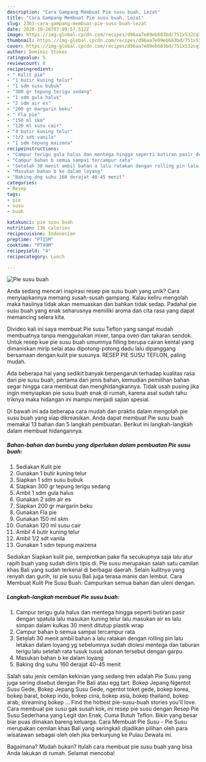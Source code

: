 ```yaml
---
description: "Cara Gampang Membuat Pie susu buah, Lezat"
title: "Cara Gampang Membuat Pie susu buah, Lezat"
slug: 2363-cara-gampang-membuat-pie-susu-buah-lezat
date: 2020-10-26T07:09:57.512Z
image: https://img-global.cpcdn.com/recipes/d96aa7e89eb683bd/751x532cq70/pie-susu-buah-foto-resep-utama.jpg
thumbnail: https://img-global.cpcdn.com/recipes/d96aa7e89eb683bd/751x532cq70/pie-susu-buah-foto-resep-utama.jpg
cover: https://img-global.cpcdn.com/recipes/d96aa7e89eb683bd/751x532cq70/pie-susu-buah-foto-resep-utama.jpg
author: Dominic Stokes
ratingvalue: 5
reviewcount: 8
recipeingredient:
- " Kulit pie"
- "1 butir kuning telur"
- "1 sdm susu bubuk"
- "300 gr tepung terigu sedang"
- "1 sdm gula halus"
- "2 sdm air es"
- "200 gr margarin beku"
- " Fla pie"
- "150 ml skm"
- "120 ml susu cair"
- "4 butir kuning telur"
- "1/2 sdt vanila"
- "1 sdm tepung maizena"
recipeinstructions:
- "Campur terigu gula halus dan mentega hingga seperti butiran pasir dengan spatula lalu masukan kuning telur lalu masukan air es lalu simpan dalam kulkas 30 menit ditutup plastik wrap"
- "Campur bahan b semua sampai tercampur rata"
- "Setelah 30 menit ambil bahan a lalu ratakan dengan rolling pin lalu letakan dalam loyang yg sebelumnya sudah diolesi mentega dan taburan terigu lalu setelah rata tusuk tusuk adonan tersebut dengan garpu"
- "Masukan bahan b ke dalam loyang"
- "Baking dng suhu 160 derajat 40-45 menit"
categories:
- Resep
tags:
- pie
- susu
- buah

katakunci: pie susu buah 
nutrition: 136 calories
recipecuisine: Indonesian
preptime: "PT15M"
cooktime: "PT49M"
recipeyield: "4"
recipecategory: Lunch

---
```



![Pie susu buah](https://img-global.cpcdn.com/recipes/d96aa7e89eb683bd/751x532cq70/pie-susu-buah-foto-resep-utama.jpg)

Anda sedang mencari inspirasi resep pie susu buah yang unik? Cara menyiapkannya memang susah-susah gampang. Kalau keliru mengolah maka hasilnya tidak akan memuaskan dan bahkan tidak sedap. Padahal pie susu buah yang enak seharusnya memiliki aroma dan cita rasa yang dapat memancing selera kita.

Divideo kali ini saya membuat Pie susu Teflon yang sangat mudah membuatnya tanpa menggunakan mixer, tanpa oven dan takaran sendok. Untuk resep kue pie susu buah umumnya filling berupa cairan kental yang dimaniskan mirip selai atau dipotong-potong dadu lalu dipanggang bersamaan dengan kulit pie susunya. RESEP PIE SUSU TEFLON, paling mudah.

Ada beberapa hal yang sedikit banyak berpengaruh terhadap kualitas rasa dari pie susu buah, pertama dari jenis bahan, kemudian pemilihan bahan segar hingga cara membuat dan menghidangkannya. Tidak usah pusing jika ingin menyiapkan pie susu buah enak di rumah, karena asal sudah tahu triknya maka hidangan ini mampu menjadi sajian spesial.


Di bawah ini ada beberapa cara mudah dan praktis dalam mengolah pie susu buah yang siap dikreasikan. Anda dapat membuat Pie susu buah memakai 13 bahan dan 5 langkah pembuatan. Berikut ini langkah-langkah dalam membuat hidangannya.

<!--inarticleads1-->

##### Bahan-bahan dan bumbu yang diperlukan dalam pembuatan Pie susu buah:

1. Sediakan  Kulit pie
1. Gunakan 1 butir kuning telur
1. Siapkan 1 sdm susu bubuk
1. Siapkan 300 gr tepung terigu sedang
1. Ambil 1 sdm gula halus
1. Gunakan 2 sdm air es
1. Siapkan 200 gr margarin beku
1. Gunakan  Fla pie
1. Gunakan 150 ml skm
1. Gunakan 120 ml susu cair
1. Ambil 4 butir kuning telur
1. Ambil 1/2 sdt vanila
1. Gunakan 1 sdm tepung maizena


Sediakan Siapkan kulit pie, semprotkan pake fla secukupnya saja lalu atur rapih buah yang sudah diiris tipis di. Pie susu merupakan salah satu camilan khas Bali yang sudah terkenal di berbagai daerah. Selain kulitnya yang renyah dan gurih, isi pie susu Bali juga terasa manis dan lembut. Cara Membuat Kulit Pie Susu Buah: Campurkan semua bahan dan uleni dengan. 

<!--inarticleads2-->

##### Langkah-langkah membuat Pie susu buah:

1. Campur terigu gula halus dan mentega hingga seperti butiran pasir dengan spatula lalu masukan kuning telur lalu masukan air es lalu simpan dalam kulkas 30 menit ditutup plastik wrap
1. Campur bahan b semua sampai tercampur rata
1. Setelah 30 menit ambil bahan a lalu ratakan dengan rolling pin lalu letakan dalam loyang yg sebelumnya sudah diolesi mentega dan taburan terigu lalu setelah rata tusuk tusuk adonan tersebut dengan garpu
1. Masukan bahan b ke dalam loyang
1. Baking dng suhu 160 derajat 40-45 menit


Salah satu jenis cemilan kekinian yang sedang tren adalah Pie Susu yang juga sering disebut dengan Pie Bali atau egg tart. Bokep Jepang Ngentot Susu Gede, Bokep Jepang Susu Gede, ngentot toket gede, bokep korea, bokep barat, bokep indo, bokep cina, bokep asia, bokep thailand, bokep arab, streaming bokep … Find the hottest pie-susu-buah stories you&#39;ll love. Cara membuat pie susu gak susah kok, ini resep pie susu dengan Resep Pie Susu Sederhana yang Legit dan Enak, Cuma Butuh Teflon. Bikin yang besar biar puas dimakan bareng keluarga. Cara Membuat Pie Susu - Pie Susu merupakan cemilan khas Bali yang seringkali dijadikan pilihan oleh para wisatawan sebagai oleh oleh jika berkunjung ke Pulau Dewata ini. 

Bagaimana? Mudah bukan? Itulah cara membuat pie susu buah yang bisa Anda lakukan di rumah. Selamat mencoba!
